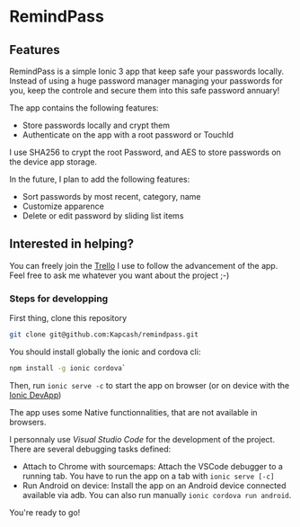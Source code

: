 # RemindPass

## Features

RemindPass is a simple Ionic 3 app that keep safe your passwords locally. Instead of using a huge password manager managing your passwords for you, keep the controle and secure them into this safe password annuary!

The app contains the following features:

- Store passwords locally and crypt them
- Authenticate on the app with a root password or TouchId

I use SHA256 to crypt the root Password, and AES to store passwords on the device app storage.

In the future, I plan to add the following features:
- Sort passwords by most recent, category, name
- Customize apparence
- Delete or edit password by sliding list items

## Interested in helping?

You can freely join the [Trello](https://trello.com/b/xhwOGt2C/remindpass) I use to follow the advancement of the app.  
Feel free to ask me whatever you want about the project ;-)

### Steps for developping

First thing, clone this repository

```bash
git clone git@github.com:Kapcash/remindpass.git
```

You should install globally the ionic and cordova cli:
```bash
npm install -g ionic cordova`
```

Then, run `ionic serve -c` to start the app on browser (or on device with the [Ionic DevApp](https://ionicframework.com/docs/pro/devapp/))

The app uses some Native functionnalities, that are not available in browsers.

I personnaly use *Visual Studio Code* for the development of the project. There are several debugging tasks defined:
- Attach to Chrome with sourcemaps: Attach the VSCode debugger to a running tab. You have to run the app on a tab with `ionic serve [-c]`
- Run Android on device: Install the app on an Android device connected available via adb. You can also run manually `ionic cordova run android`.

You're ready to go!

